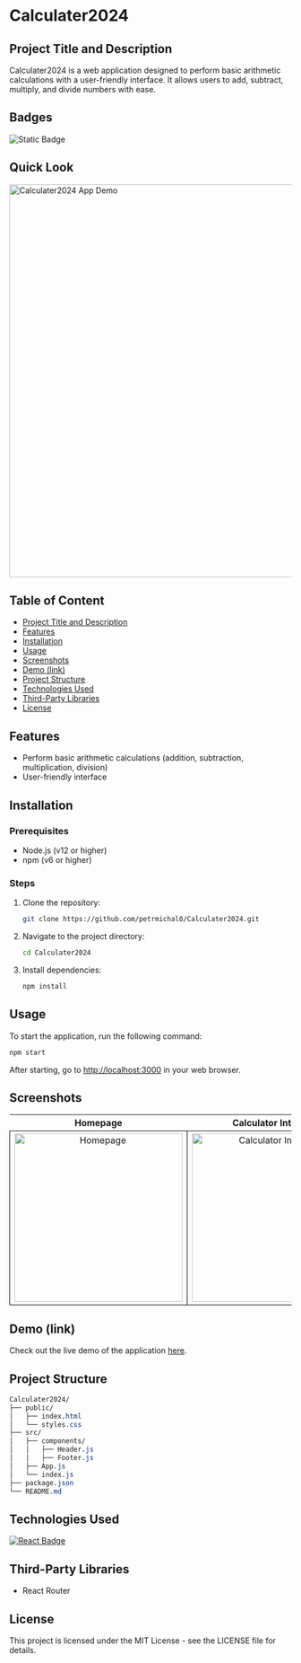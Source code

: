 # Calculater2024

## Project Title and Description
Calculater2024 is a web application designed to perform basic arithmetic calculations with a user-friendly interface. It allows users to add, subtract, multiply, and divide numbers with ease.

## Badges
![Static Badge](https://img.shields.io/badge/status-online-brightgreen)

## Quick Look
<img src="https://github.com/user-attachments/assets/478544d2-9be4-4121-af72-09f896c1cb7f" width="700" alt="Calculater2024 App Demo">

## Table of Content
- [Project Title and Description](#project-title-and-description)
- [Features](#features)
- [Installation](#installation)
- [Usage](#usage)
- [Screenshots](#screenshots)
- [Demo (link)](#demo-link)
- [Project Structure](#project-structure)
- [Technologies Used](#technologies-used)
- [Third-Party Libraries](#third-party-libraries)
- [License](#license)

## Features
- Perform basic arithmetic calculations (addition, subtraction, multiplication, division)
- User-friendly interface

## Installation

### Prerequisites
- Node.js (v12 or higher)
- npm (v6 or higher)

### Steps

1. Clone the repository:
    ```bash
    git clone https://github.com/petrmichal0/Calculater2024.git
    ```

2. Navigate to the project directory:
    ```bash
    cd Calculater2024
    ```

3. Install dependencies:
    ```bash
    npm install
    ```

## Usage
To start the application, run the following command:
```bash
npm start
```

After starting, go to [http://localhost:3000](http://localhost:3000) in your web browser.

## Screenshots

<table>
  <tr>
    <th>Homepage</th>
    <th>Calculator Interface</th>
  </tr>
  <tr>
    <td style="border: 1px solid black; width: 310px; height: 310px; text-align: center;">
      <img src="https://github.com/user-attachments/assets/2af0a439-f8aa-4890-bf83-0407d1a0d018" width="300" height="300" alt="Homepage">
    </td>
    <td style="border: 1px solid black; width: 310px; height: 310px; text-align: center;">
      <img src="https://github.com/user-attachments/assets/745a3558-32dd-400a-8c65-b5e7c01a12f4" width="300" height="300" alt="Calculator Interface">
    </td>
  </tr>
</table>

## Demo (link)

Check out the live demo of the application [here](https://calculater2024.netlify.app/).

## Project Structure

```css
Calculater2024/
├── public/
│   ├── index.html
│   └── styles.css
├── src/
│   ├── components/
│   │   ├── Header.js
│   │   ├── Footer.js
│   ├── App.js
│   └── index.js
├── package.json
└── README.md
```

## Technologies Used

[![React Badge](https://img.shields.io/badge/-React-61DBFB?style=for-the-badge&labelColor=black&logo=react&logoColor=61DBFB)](#)

## Third-Party Libraries

* React Router

## License

This project is licensed under the MIT License - see the LICENSE file for details.

